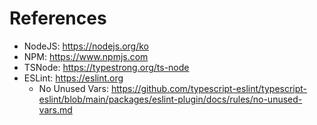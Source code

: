 # References

- NodeJS: https://nodejs.org/ko
- NPM: https://www.npmjs.com
- TSNode: https://typestrong.org/ts-node
- ESLint: https://eslint.org
  - No Unused Vars: https://github.com/typescript-eslint/typescript-eslint/blob/main/packages/eslint-plugin/docs/rules/no-unused-vars.md
